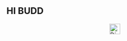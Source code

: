 HI BUDD
---
<div align="center">
  <a href="https://discord.com/users/pawsbny_" target="_blank">
    <img src="https://img.shields.io/static/v1?message=Discord&logo=discord&label=&color=7289DA&logoColor=white&style=for-the-badge" height="25" alt="Discord" />
  </a>
</div>
